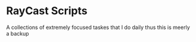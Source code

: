 # RayCast Scripts
A collections of extremely focused taskes that I do daily thus this is meerly a backup 
